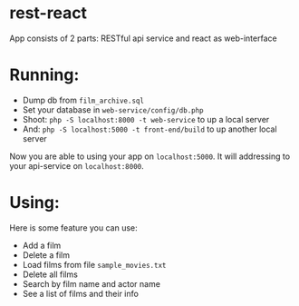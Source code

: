 # rest-react
App consists of 2 parts: RESTful api service and react as web-interface

# Running:
- Dump db from `film_archive.sql`
- Set your database in `web-service/config/db.php`
- Shoot: `php -S localhost:8000 -t web-service` to up a local server
- And: `php -S localhost:5000 -t front-end/build` to up another local server
 
Now you are able to using your app on `localhost:5000`. 
It will addressing to your api-service on `localhost:8000`.
 
# Using:

Here is some feature you can use: 
- Add a film
- Delete a film
- Load films from file `sample_movies.txt`
- Delete all films
- Search by film name and actor name
- See a list of films and their info

